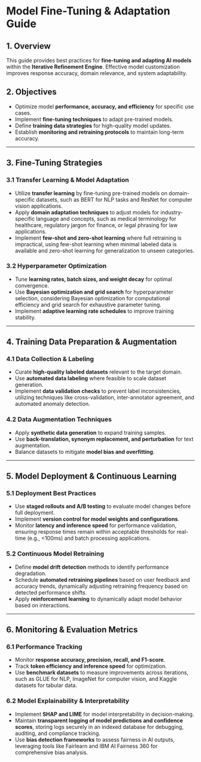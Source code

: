# Model Fine-Tuning & Adaptation Guide

## **1. Overview**
This guide provides best practices for **fine-tuning and adapting AI models** within the **Iterative Refinement Engine**. Effective model customization improves response accuracy, domain relevance, and system adaptability.

## **2. Objectives**
- Optimize model **performance, accuracy, and efficiency** for specific use cases.
- Implement **fine-tuning techniques** to adapt pre-trained models.
- Define **training data strategies** for high-quality model updates.
- Establish **monitoring and retraining protocols** to maintain long-term accuracy.

---

## **3. Fine-Tuning Strategies**

### **3.1 Transfer Learning & Model Adaptation**
- Utilize **transfer learning** by fine-tuning pre-trained models on domain-specific datasets, such as BERT for NLP tasks and ResNet for computer vision applications.
- Apply **domain adaptation techniques** to adjust models for industry-specific language and concepts, such as medical terminology for healthcare, regulatory jargon for finance, or legal phrasing for law applications.
- Implement **few-shot and zero-shot learning** where full retraining is impractical, using few-shot learning when minimal labeled data is available and zero-shot learning for generalization to unseen categories.

### **3.2 Hyperparameter Optimization**
- Tune **learning rates, batch sizes, and weight decay** for optimal convergence.
- Use **Bayesian optimization and grid search** for hyperparameter selection, considering Bayesian optimization for computational efficiency and grid search for exhaustive parameter tuning.
- Implement **adaptive learning rate schedules** to improve training stability.

---

## **4. Training Data Preparation & Augmentation**

### **4.1 Data Collection & Labeling**
- Curate **high-quality labeled datasets** relevant to the target domain.
- Use **automated data labeling** where feasible to scale dataset generation.
- Implement **data validation checks** to prevent label inconsistencies, utilizing techniques like cross-validation, inter-annotator agreement, and automated anomaly detection.

### **4.2 Data Augmentation Techniques**
- Apply **synthetic data generation** to expand training samples.
- Use **back-translation, synonym replacement, and perturbation** for text augmentation.
- Balance datasets to mitigate **model bias and overfitting**.

---

## **5. Model Deployment & Continuous Learning**

### **5.1 Deployment Best Practices**
- Use **staged rollouts and A/B testing** to evaluate model changes before full deployment.
- Implement **version control for model weights and configurations**.
- Monitor **latency and inference speed** for performance validation, ensuring response times remain within acceptable thresholds for real-time (e.g., <100ms) and batch processing applications.

### **5.2 Continuous Model Retraining**
- Define **model drift detection** methods to identify performance degradation.
- Schedule **automated retraining pipelines** based on user feedback and accuracy trends, dynamically adjusting retraining frequency based on detected performance shifts.
- Apply **reinforcement learning** to dynamically adapt model behavior based on interactions.

---

## **6. Monitoring & Evaluation Metrics**

### **6.1 Performance Tracking**
- Monitor **response accuracy, precision, recall, and F1-score**.
- Track **token efficiency and inference speed** for optimization.
- Use **benchmark datasets** to measure improvements across iterations, such as GLUE for NLP, ImageNet for computer vision, and Kaggle datasets for tabular data.

### **6.2 Model Explainability & Interpretability**
- Implement **SHAP and LIME** for model interpretability in decision-making.
- Maintain **transparent logging of model predictions and confidence scores**, storing logs securely in an indexed database for debugging, auditing, and compliance tracking.
- Use **bias detection frameworks** to assess fairness in AI outputs, leveraging tools like Fairlearn and IBM AI Fairness 360 for comprehensive bias analysis.
